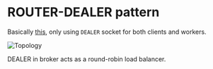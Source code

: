 # ROUTER-DEALER pattern

Basically [this](http://zeromq.org/sandbox:dealer), only using `DEALER` socket for both clients and workers.

![Topology](http://zeromq.org/local--files/sandbox:dealer/fig1.png)

DEALER in broker acts as a round-robin load balancer.